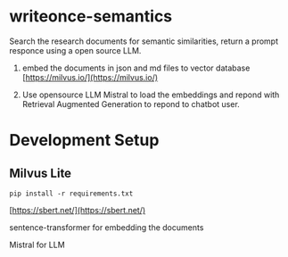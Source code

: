 # writeonce-semantics

Search the research documents for semantic similarities, return a prompt responce using a open source LLM.

1. embed the documents in json and md files to vector database [https://milvus.io/](https://milvus.io/)

2. Use opensource LLM Mistral to load the embeddings and repond with Retrieval Augmented Generation to repond to chatbot user.

# Development Setup

## Milvus Lite

```
pip install -r requirements.txt
```
[https://sbert.net/](https://sbert.net/)

sentence-transformer for embedding the documents


Mistral for LLM